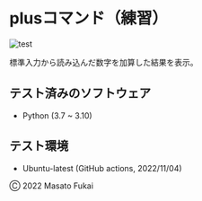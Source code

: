 # plusコマンド（練習）
![test](https://github.com/masatofukai726/Practice2022/actions/workflows/test.yml/badge.svg)

標準入力から読み込んだ数字を加算した結果を表示。

## テスト済みのソフトウェア
* Python (3.7 ~ 3.10)

## テスト環境
* Ubuntu-latest (GitHub actions, 2022/11/04)

Ⓒ 2022 Masato Fukai
